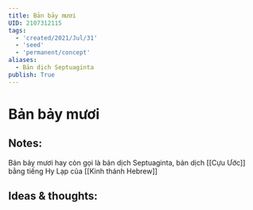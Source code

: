 ```yaml
---
title: Bản bảy mươi
UID: 2107312115
tags:
  - 'created/2021/Jul/31'
  - 'seed'
  - 'permanent/concept'
aliases:
  - Bản dịch Septuaginta
publish: True
---
```

# Bản bảy mươi

## Notes:
Bản bảy mươi hay còn gọi là bản dịch Septuaginta, bản dịch [[Cựu Ước]] bằng tiếng Hy Lạp của [[Kinh thánh Hebrew]]

## Ideas & thoughts:
